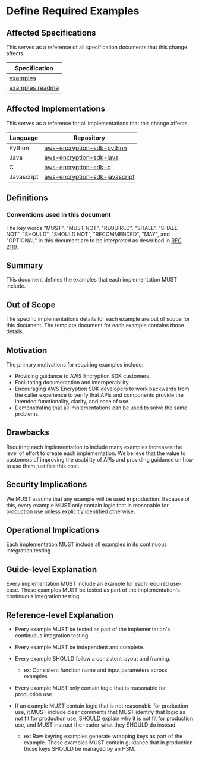 [//]: # "Copyright Amazon.com Inc. or its affiliates. All Rights Reserved."
[//]: # "SPDX-License-Identifier: CC-BY-SA-4.0"

# Define Required Examples

## Affected Specifications

This serves as a reference of all specification documents that this change affects.

| Specification                                         |
| ----------------------------------------------------- |
| [examples](../../examples/examples.md)                |
| [examples readme](../../examples/templates/readme.md) |

## Affected Implementations

This serves as a reference for all implementations that this change affects.

| Language   | Repository                                                                            |
| ---------- | ------------------------------------------------------------------------------------- |
| Python     | [aws-encryption-sdk-python](https://github.com/aws/aws-encryption-sdk-python)              |
| Java       | [aws-encryption-sdk-java](https://github.com/aws/aws-encryption-sdk-java)       |
| C          | [aws-encryption-sdk-c](https://github.com/aws/aws-encryption-sdk-c)                   |
| Javascript | [aws-encryption-sdk-javascript](https://github.com/aws/aws-encryption-sdk-javascript) |

## Definitions

### Conventions used in this document

The key words
"MUST", "MUST NOT", "REQUIRED", "SHALL", "SHALL NOT",
"SHOULD", "SHOULD NOT", "RECOMMENDED", "MAY", and "OPTIONAL"
in this document are to be interpreted as described in
[RFC 2119](https://tools.ietf.org/html/rfc2119).

## Summary

This document defines the examples that each implementation MUST include.

## Out of Scope

The specific implementations details for each example
are out of scope for this document.
The template document for each example contains those details.

## Motivation

The primary motivations for requiring examples include:

- Providing guidance to AWS Encryption SDK customers.
- Facilitating documentation and interoperability.
- Encouraging AWS Encryption SDK developers
  to work backwards from the caller experience
  to verify that APIs and components
  provide the intended functionality,
  clarity, and ease of use.
- Demonstrating that all implementations
  can be used to solve the same problems.

## Drawbacks

Requiring each implementation to include many examples
increases the level of effort to create each implementation.
We believe that the value to customers of
improving the usability of APIs
and providing guidance on how to use them
justifies this cost.

## Security Implications

We MUST assume that any example will be used in production.
Because of this, every example MUST only contain logic
that is reasonable for production use
unless explicitly identified otherwise.

## Operational Implications

Each implementation MUST include all examples
in its continuous integration testing.

## Guide-level Explanation

Every implementation MUST include an example
for each required use-case.
These examples MUST be tested as part of
the implementation's continuous integration testing.

## Reference-level Explanation

- Every example MUST be tested
  as part of the implementation's continuous integration testing.
- Every example MUST be independent and complete.
- Every example SHOULD follow a consistent layout and framing.

  - ex: Consistent function name and input parameters across examples.

- Every example MUST only contain logic that is reasonable for production use.
- If an example MUST contain logic that is not reasonable for production use,
  it MUST include clear comments that
  MUST identify that logic as not fit for production use,
  SHOULD explain why it is not fit for production use,
  and MUST instruct the reader what they SHOULD do instead.

  - ex: Raw keyring examples generate wrapping keys as part of the example.
    These examples MUST contain guidance that
    in production those keys SHOULD be managed by an HSM.

